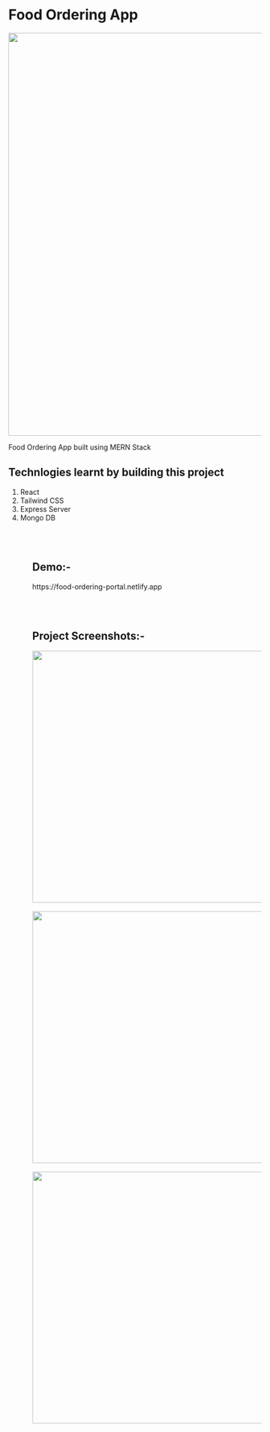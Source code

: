 <h1>Food Ordering App</h1>

<img src="https://socialify.git.ci/neonworke/food-ordering-app/image?description=1&descriptionEditable=Food%20Ordering%20App%20-%20MERN&language=1&name=1&owner=1&stargazers=1&theme=Light" width="800"/>

Food Ordering App built using MERN Stack

<h2>Technlogies learnt by building this project</h2>
<ol>
<li>React</li>
<li>Tailwind CSS</li>
<li>Express Server</li>
 <li>Mongo DB</li>
<ol>

<br></br>
<h2>Demo:-</h2>
https://food-ordering-portal.netlify.app


<br></br>
<h2>Project Screenshots:-</h2>
<img src="https://res.cloudinary.com/dpvxflhvr/image/upload/v1636185309/Screenshot_38_xmxv6j.png" width="500px"/>
<br></br>
<img src="https://res.cloudinary.com/dpvxflhvr/image/upload/v1636185337/Screenshot_40_pdg37j.png" width="500px"/>
<br></br>
<img src="https://res.cloudinary.com/dpvxflhvr/image/upload/v1636185338/Screenshot_39_dajcan.png" width="500px"/>
